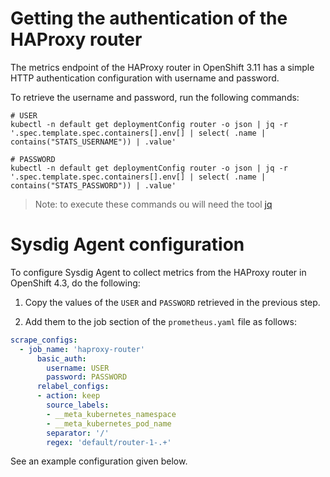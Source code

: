 # Getting the authentication of the HAProxy router
The metrics endpoint of the HAProxy router in OpenShift 3.11 has a simple HTTP authentication configuration with username and password.

To retrieve the username and password, run the following commands:
```
# USER
kubectl -n default get deploymentConfig router -o json | jq -r '.spec.template.spec.containers[].env[] | select( .name | contains("STATS_USERNAME")) | .value'

# PASSWORD
kubectl -n default get deploymentConfig router -o json | jq -r '.spec.template.spec.containers[].env[] | select( .name | contains("STATS_PASSWORD")) | .value'
```

>Note: to execute these commands ou will need the tool [jq](https://stedolan.github.io/jq/)

# Sysdig Agent configuration
To configure Sysdig Agent to collect metrics from the HAProxy router in OpenShift 4.3, do the following:

1. Copy the values of the `USER` and `PASSWORD` retrieved in the previous step.

2. Add them to the job section of the `prometheus.yaml` file as follows:
```yaml
scrape_configs:
  - job_name: 'haproxy-router'
      basic_auth:
        username: USER
        password: PASSWORD
      relabel_configs:
      - action: keep
        source_labels:
        - __meta_kubernetes_namespace
        - __meta_kubernetes_pod_name
        separator: '/'
        regex: 'default/router-1-.+'
```
See an example configuration given below.

